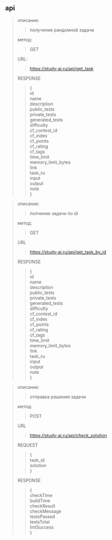 ## api

> описание:
>> получение рандомной задачи
>
> метод:
>> GET
>
> URL:
> > https://study-ai.ru/api/get_task
> 
> RESPONSE 
>>{\
> id\
> name\
> description\
> public_tests\
> private_tests\
> generated_tests\
> difficulty\
> cf_contest_id\
> cf_index\
> cf_points\
> cf_rating\
> cf_tags\
> time_limit\
> memory_limit_bytes\
> link\
> task_ru\
> input\
> output\
> note\
> }

> описание:
>>полчение задачи по id
>
> метод:
>> GET
> 
> URL
>> https://study-ai.ru/api/get_task_by_id
> 
> RESPONSE
>>{\
> id\
> name\
> description\
> public_tests\
> private_tests\
> generated_tests\
> difficulty\
> cf_contest_id\
> cf_index\
> cf_points\
> cf_rating\
> cf_tags\
> time_limit\
> memory_limit_bytes\
> link\
> task_ru\
> input\
> output\
> note\
> }

> описание:
>>отправка решения задачи
>
> метод:
>> POST
>
> URL
>> https://study-ai.ru/api/check_solution
>
> REQUEST
>>{\
> task_id\
> solution\
> }
> 
> RESPONSE
>>{\
> checkTime\
> buildTime\
> checkResult\
> checkMessage\
> testsPassed\
> testsTotal\
> lintSuccess\
> }